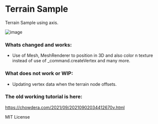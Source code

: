 # Terrain Sample 
Terrain Sample using axis.

![image](https://github.com/johnspeny/TerrainSample/blob/main/Resources/hill.png)


### Whats changed and works:
- Use of Mesh, MeshRenderer to position in 3D and also color n texture instead of use of _command.createVertex and many more.

### What does not work or WIP:
- Updating vertex data when the terrain node offsets.

### The old working tutorial is here:
https://chowdera.com/2021/09/20210902034412670v.html


MIT License